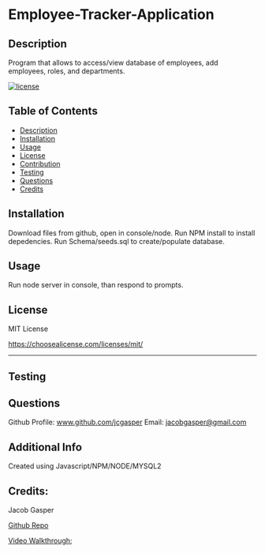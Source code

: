 # Employee-Tracker-Application

  ## Description

  Program that allows to access/view database of employees, add employees, roles, and departments.
  
  
  [![license](https://img.shields.io/badge/license-MITLicense-blue)](https://shields.io)
  
  ## Table of Contents 
  
  
  - [Description](#description)
  - [Installation](#installation)
  - [Usage](#usage)
  - [License](#license)
  - [Contribution](#contribution)
  - [Testing](#testing)
  - [Questions](#questions)
  - [Credits](#credits)
  
  
  ## Installation
  Download files from github, open in console/node. Run NPM install to install depedencies. Run Schema/seeds.sql to create/populate database.
  
  ## Usage
  Run node server in console, than respond to prompts.




  ## License
  MIT License

  https://choosealicense.com/licenses/mit/


  ---
  
  

  ## Testing
  

  ## Questions
  Github Profile: www.github.com/jcgasper
  Email: jacobgasper@gmail.com

 
  ## Additional Info
  Created using Javascript/NPM/NODE/MYSQL2

  ## Credits:

  Jacob Gasper

  [Github Repo](https://github.com/jcgasper/Employee-Tracker-Application "Github Repo")
  

  [Video Walkthrough](https://drive.google.com/file/d/1yVE_dft2SiJkfMJ-0q2S6p1BDGR9ao04/view "Video walkthrough");